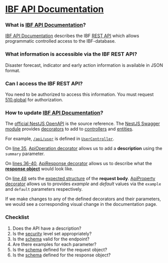 # [IBF API Documentation](https://ibf.510.global/docs/)

### What is [IBF API Documentation](https://ibf.510.global/docs/)?

[IBF API Documentation](https://ibf.510.global/docs/) describes the IBF [REST API](https://www.smashingmagazine.com/2018/01/understanding-using-rest-api/) which allows programmatic controlled access to the IBF-database.

### What information is accessible via the IBF REST API?

Disaster forecast, indicator and early action information is available in JSON format.

### Can I access the IBF REST API?

You need to be authorized to access this information. You must request [510.global](https://www.510.global/) for authorization.

### How to update [IBF API Documentation](https://ibf.510.global/docs/)?

The [official NestJS OpenAPI](https://docs.nestjs.com/openapi/introduction) is the source reference. The [NestJS Swagger module](https://github.com/nestjs/swagger) provides [decorators](https://docs.nestjs.com/openapi/decorators) to add to [controllers](https://docs.nestjs.com/controllers) and [entities](https://docs.nestjs.com/techniques/database#repository-pattern).

For example, [`/api/user`](https://ibf.510.global/docs/#/user/UserController_create) is defined in [`UserController`](https://github.com/rodekruis/IBF-system/blob/feat.api_docs/services/API-service/src/api/user/user.controller.ts#L33-L51).

On [line 35](https://github.com/rodekruis/IBF-system/blob/feat.api_docs/services/API-service/src/api/user/user.controller.ts#L35), [ApiOperation decorator](https://docs.nestjs.com/openapi/decorators) allows us to add a **description** using the `summary` parameter.

On [lines 36-40](https://github.com/rodekruis/IBF-system/blob/feat.api_docs/services/API-service/src/api/user/user.controller.ts#L36-L40), [ApiResponse decorator](https://docs.nestjs.com/openapi/decorators) allows us to describe what the [**response object**](https://github.com/rodekruis/IBF-system/blob/feat.api_docs/services/API-service/src/api/user/user.controller.ts#L39) would look like.

On [line 48](https://github.com/rodekruis/IBF-system/blob/feat.api_docs/services/API-service/src/api/user/user.controller.ts#L48) sets the [expected structure](https://github.com/rodekruis/IBF-system/blob/5210165b11212efa52dc4d96a5245e045a08836f/services/API-service/src/api/user/dto/create-user.dto.ts#L15) of the **request body**. [ApiProperty decorator](https://docs.nestjs.com/openapi/decorators) allows us to provides *example* and *default* values via the `example` and `default` parameters respectively.

If we make changes to any of the defined decorators and their parameters, we would see a corresponding visual change in the documentation page.

### Checklist
1. Does the API have a description?
2. Is the [security](https://docs.nestjs.com/openapi/security) level set appropriately?
3. Is the [schema](https://docs.nestjs.com/openapi/types-and-parameters) valid for the endpoint?
4. Are there examples for each parameter?
5. Is the [schema](https://docs.nestjs.com/openapi/types-and-parameters) defined for the request object?
6. Is the [schema](https://docs.nestjs.com/openapi/types-and-parameters) defined for the response object?
